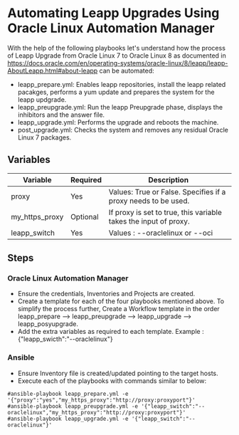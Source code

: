 
# Automating Leapp Upgrades Using Oracle Linux Automation Manager

With the help of the following playbooks let's understand how the process of Leapp Upgrade from Oracle Linux 7 to Oracle Linux 8 as documented in https://docs.oracle.com/en/operating-systems/oracle-linux/8/leapp/leapp-AboutLeapp.html#about-leapp can be automated:

* leapp_prepare.yml: Enables leapp repositories, install the leapp related pacakges, performs a yum update and prepares the system for the leapp updgrade.
* leapp_preupgrade.yml: Run the leapp Preupgrade phase, displays the inhibitors and the answer file.
* leapp_upgrade.yml: Performs the upgrade and reboots the machine.
* post_upgrade.yml: Checks the system and removes any residual Oracle Linux 7 packages.

## Variables

| Variable | Required | Description |
| -------- | -------- | ----------- |
| proxy | Yes | Values: True or False. Specifies if a proxy needs to be used.
| my_https_proxy | Optional | If proxy is set to true, this variable takes the input of proxy.
| leapp_switch | Yes | Values : --oraclelinux or --oci

## Steps

### Oracle Linux Automation Manager
  
  * Ensure the credentials, Inventories and Projects are created.
  * Create a template for each of the four playbooks mentioned above. To simplify the process further, Create a Workflow template in the order leapp_prepare --> leapp_preupgrade --> leapp_upgrade --> leapp_posyupgrade.
  * Add the extra variables as required to each template. Example : {"leapp_swicth":"--oraclelinux"}

### Ansible

* Ensure Inventory file is created/updated pointing to the target hosts.
* Execute each of the playbooks with commands similar to below:
```
#ansible-playbook leapp_prepare.yml -e '{"proxy":"yes","my_https_proxy":"http://proxy:proxyport"}'
#ansible-playbook leapp_preupgrade.yml -e '{"leapp_switch":"--oraclelinux","my_https_proxy":"http://proxy:proxyport"}'
#ansible-playbook leapp_upgrade.yml -e '{"leapp_switch":"--oraclelinux"}'
```


  

